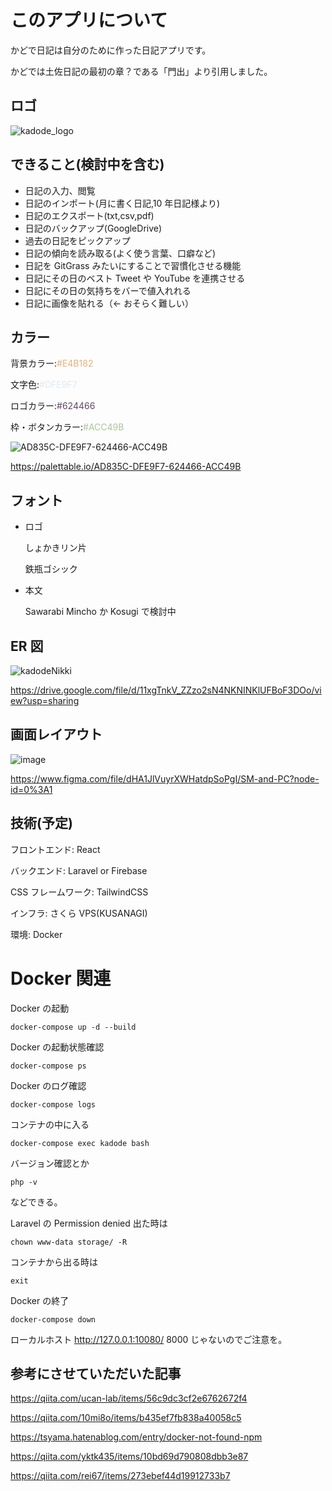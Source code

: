 # このアプリについて

かどで日記は自分のために作った日記アプリです。

かどでは土佐日記の最初の章？である「門出」より引用しました。

## ロゴ

![kadode_logo](https://user-images.githubusercontent.com/63891531/103437865-f165e600-4c6f-11eb-8d7b-70669e479706.png)

## できること(検討中を含む)

- 日記の入力、閲覧
- 日記のインポート(月に書く日記,10 年日記様より)
- 日記のエクスポート(txt,csv,pdf)
- 日記のバックアップ(GoogleDrive)
- 過去の日記をピックアップ
- 日記の傾向を読み取る(よく使う言葉、口癖など)
- 日記を GitGrass みたいにすることで習慣化させる機能
- 日記にその日のベスト Tweet や YouTube を連携させる
- 日記にその日の気持ちをバーで値入れれる
- 日記に画像を貼れる（← おそらく難しい）

## カラー

背景カラー:<span style="color:#E4B182">#E4B182</span>

文字色:<span style="color:#DFE9F7">#DFE9F7</span>

ロゴカラー:<span style="color:#624466">#624466</span>

枠・ボタンカラー:<span style="color:#ACC49B">#ACC49B</span>

![AD835C-DFE9F7-624466-ACC49B](https://user-images.githubusercontent.com/63891531/103437377-633b3100-4c6a-11eb-8f16-a651b6c65499.png)

https://palettable.io/AD835C-DFE9F7-624466-ACC49B

## フォント

- ロゴ

  しょかきリン片

  鉄瓶ゴシック

- 本文

  Sawarabi Mincho か Kosugi で検討中

## ER 図

![kadodeNikki](https://user-images.githubusercontent.com/63891531/103432618-4f211080-4c25-11eb-9e56-756310fb007b.png)

https://drive.google.com/file/d/11xgTnkV_ZZzo2sN4NKNINKlUFBoF3DOo/view?usp=sharing

## 画面レイアウト

![image](https://user-images.githubusercontent.com/63891531/103432630-84c5f980-4c25-11eb-9907-2c417adae0d8.png)

https://www.figma.com/file/dHA1JlVuyrXWHatdpSoPgI/SM-and-PC?node-id=0%3A1

## 技術(予定)

フロントエンド: React

バックエンド: Laravel or Firebase

CSS フレームワーク: TailwindCSS

インフラ: さくら VPS(KUSANAGI)

環境: Docker

# Docker 関連

Docker の起動

```
docker-compose up -d --build
```

Docker の起動状態確認

```
docker-compose ps
```

Docker のログ確認

```
docker-compose logs
```

コンテナの中に入る

```
docker-compose exec kadode bash
```

バージョン確認とか

```
php -v
```

などできる。

Laravel の Permission denied 出た時は

```
chown www-data storage/ -R
```

コンテナから出る時は

```
exit
```

Docker の終了

```
docker-compose down
```

ローカルホスト
http://127.0.0.1:10080/
8000 じゃないのでご注意を。

## 参考にさせていただいた記事

https://qiita.com/ucan-lab/items/56c9dc3cf2e6762672f4

https://qiita.com/10mi8o/items/b435ef7fb838a40058c5

https://tsyama.hatenablog.com/entry/docker-not-found-npm

https://qiita.com/yktk435/items/10bd69d790808dbb3e87

https://qiita.com/rei67/items/273ebef44d19912733b7
